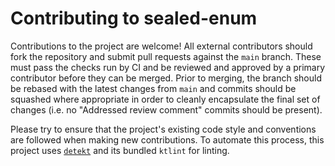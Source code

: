 # Contributing to sealed-enum

Contributions to the project are welcome! All external contributors should fork the repository and submit pull requests against the `main` branch. These must pass the checks run by CI and be reviewed and approved by a primary contributor before they can be merged. Prior to merging, the branch should be rebased with the latest changes from `main` and commits should be squashed where appropriate in order to cleanly encapsulate the final set of changes (i.e. no "Addressed review comment" commits should be present).

Please try to ensure that the project's existing code style and conventions are followed when making new contributions. To automate this process, this project uses [`detekt`](https://github.com/arturbosch/detekt) and its bundled `ktlint` for linting.
